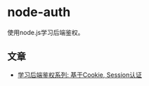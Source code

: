 # node-auth
使用node.js学习后端鉴权。

## 文章

- [学习后端鉴权系列: 基于Cookie, Session认证](https://zhuanlan.zhihu.com/p/85215778)
